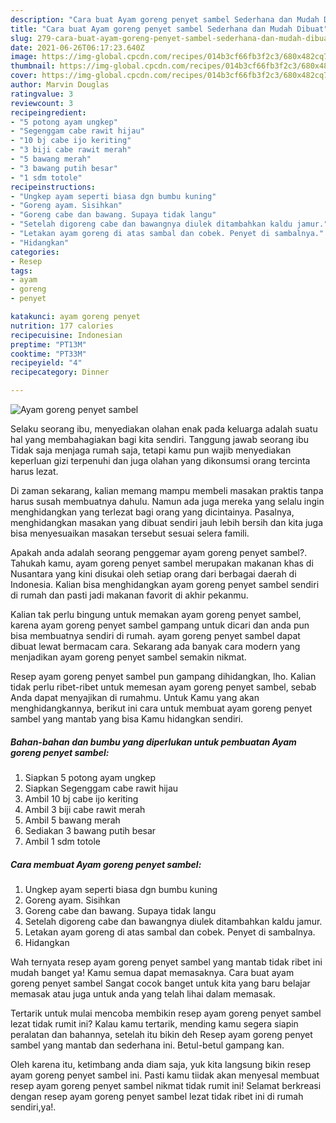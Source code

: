 ```yaml
---
description: "Cara buat Ayam goreng penyet sambel Sederhana dan Mudah Dibuat"
title: "Cara buat Ayam goreng penyet sambel Sederhana dan Mudah Dibuat"
slug: 279-cara-buat-ayam-goreng-penyet-sambel-sederhana-dan-mudah-dibuat
date: 2021-06-26T06:17:23.640Z
image: https://img-global.cpcdn.com/recipes/014b3cf66fb3f2c3/680x482cq70/ayam-goreng-penyet-sambel-foto-resep-utama.jpg
thumbnail: https://img-global.cpcdn.com/recipes/014b3cf66fb3f2c3/680x482cq70/ayam-goreng-penyet-sambel-foto-resep-utama.jpg
cover: https://img-global.cpcdn.com/recipes/014b3cf66fb3f2c3/680x482cq70/ayam-goreng-penyet-sambel-foto-resep-utama.jpg
author: Marvin Douglas
ratingvalue: 3
reviewcount: 3
recipeingredient:
- "5 potong ayam ungkep"
- "Segenggam cabe rawit hijau"
- "10 bj cabe ijo keriting"
- "3 biji cabe rawit merah"
- "5 bawang merah"
- "3 bawang putih besar"
- "1 sdm totole"
recipeinstructions:
- "Ungkep ayam seperti biasa dgn bumbu kuning"
- "Goreng ayam. Sisihkan"
- "Goreng cabe dan bawang. Supaya tidak langu"
- "Setelah digoreng cabe dan bawangnya diulek ditambahkan kaldu jamur."
- "Letakan ayam goreng di atas sambal dan cobek. Penyet di sambalnya."
- "Hidangkan"
categories:
- Resep
tags:
- ayam
- goreng
- penyet

katakunci: ayam goreng penyet 
nutrition: 177 calories
recipecuisine: Indonesian
preptime: "PT13M"
cooktime: "PT33M"
recipeyield: "4"
recipecategory: Dinner

---
```



![Ayam goreng penyet sambel](https://img-global.cpcdn.com/recipes/014b3cf66fb3f2c3/680x482cq70/ayam-goreng-penyet-sambel-foto-resep-utama.jpg)

Selaku seorang ibu, menyediakan olahan enak pada keluarga adalah suatu hal yang membahagiakan bagi kita sendiri. Tanggung jawab seorang ibu Tidak saja menjaga rumah saja, tetapi kamu pun wajib menyediakan keperluan gizi terpenuhi dan juga olahan yang dikonsumsi orang tercinta harus lezat.

Di zaman  sekarang, kalian memang mampu membeli masakan praktis tanpa harus susah membuatnya dahulu. Namun ada juga mereka yang selalu ingin menghidangkan yang terlezat bagi orang yang dicintainya. Pasalnya, menghidangkan masakan yang dibuat sendiri jauh lebih bersih dan kita juga bisa menyesuaikan masakan tersebut sesuai selera famili. 



Apakah anda adalah seorang penggemar ayam goreng penyet sambel?. Tahukah kamu, ayam goreng penyet sambel merupakan makanan khas di Nusantara yang kini disukai oleh setiap orang dari berbagai daerah di Indonesia. Kalian bisa menghidangkan ayam goreng penyet sambel sendiri di rumah dan pasti jadi makanan favorit di akhir pekanmu.

Kalian tak perlu bingung untuk memakan ayam goreng penyet sambel, karena ayam goreng penyet sambel gampang untuk dicari dan anda pun bisa membuatnya sendiri di rumah. ayam goreng penyet sambel dapat dibuat lewat bermacam cara. Sekarang ada banyak cara modern yang menjadikan ayam goreng penyet sambel semakin nikmat.

Resep ayam goreng penyet sambel pun gampang dihidangkan, lho. Kalian tidak perlu ribet-ribet untuk memesan ayam goreng penyet sambel, sebab Anda dapat menyajikan di rumahmu. Untuk Kamu yang akan menghidangkannya, berikut ini cara untuk membuat ayam goreng penyet sambel yang mantab yang bisa Kamu hidangkan sendiri.

<!--inarticleads1-->

##### Bahan-bahan dan bumbu yang diperlukan untuk pembuatan Ayam goreng penyet sambel:

1. Siapkan 5 potong ayam ungkep
1. Siapkan Segenggam cabe rawit hijau
1. Ambil 10 bj cabe ijo keriting
1. Ambil 3 biji cabe rawit merah
1. Ambil 5 bawang merah
1. Sediakan 3 bawang putih besar
1. Ambil 1 sdm totole




<!--inarticleads2-->

##### Cara membuat Ayam goreng penyet sambel:

1. Ungkep ayam seperti biasa dgn bumbu kuning
1. Goreng ayam. Sisihkan
1. Goreng cabe dan bawang. Supaya tidak langu
1. Setelah digoreng cabe dan bawangnya diulek ditambahkan kaldu jamur.
1. Letakan ayam goreng di atas sambal dan cobek. Penyet di sambalnya.
1. Hidangkan




Wah ternyata resep ayam goreng penyet sambel yang mantab tidak ribet ini mudah banget ya! Kamu semua dapat memasaknya. Cara buat ayam goreng penyet sambel Sangat cocok banget untuk kita yang baru belajar memasak atau juga untuk anda yang telah lihai dalam memasak.

Tertarik untuk mulai mencoba membikin resep ayam goreng penyet sambel lezat tidak rumit ini? Kalau kamu tertarik, mending kamu segera siapin peralatan dan bahannya, setelah itu bikin deh Resep ayam goreng penyet sambel yang mantab dan sederhana ini. Betul-betul gampang kan. 

Oleh karena itu, ketimbang anda diam saja, yuk kita langsung bikin resep ayam goreng penyet sambel ini. Pasti kamu tiidak akan menyesal membuat resep ayam goreng penyet sambel nikmat tidak rumit ini! Selamat berkreasi dengan resep ayam goreng penyet sambel lezat tidak ribet ini di rumah sendiri,ya!.


